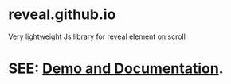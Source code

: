 # reveal.github.io
 Very lightweight Js library for reveal element on scroll

# SEE: [Demo and Documentation](https://sinaibnamin.github.io/revealfrom/).
